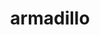 ---
title: "armadillo"
layout: cache
categories: [package, develop]
meta: {"compilers": ["gcc@12.3.0"], "num_specs": 8, "num_specs_by_stack": {"root": 8, "tutorial": 8}, "oss": ["ubuntu22.04"], "platforms": ["linux"], "stacks": ["root", "tutorial"], "targets": ["x86_64_v3"], "versions": ["14.4.1"]}
spec_details: [{"compiler": "gcc@12.3.0", "hash": "2ytwzaskismm5vdcev4aew7546shfbsr", "os": "ubuntu22.04", "platform": "linux", "size": "-", "stacks": ["root", "tutorial"], "target": "x86_64_v3", "variants": ["build_system=cmake", "build_type=Release", "generator=make", "~ipo", "patches:=59207b1"], "versions": ["14.4.1"]}, {"compiler": "gcc@12.3.0", "hash": "fr4fqfla2ra6rvr5bjnp2gop3n5noklz", "os": "ubuntu22.04", "platform": "linux", "size": "-", "stacks": ["root", "tutorial"], "target": "x86_64_v3", "variants": ["build_system=cmake", "build_type=Release", "generator=make", "~ipo", "patches:=59207b1"], "versions": ["14.4.1"]}, {"compiler": "gcc@12.3.0", "hash": "pollefdeclwafvhde4sxh6elhabz7z6n", "os": "ubuntu22.04", "platform": "linux", "size": "-", "stacks": ["root", "tutorial"], "target": "x86_64_v3", "variants": ["build_system=cmake", "build_type=Release", "generator=make", "~ipo", "patches:=59207b1"], "versions": ["14.4.1"]}, {"compiler": "gcc@12.3.0", "hash": "td4bbizulxknrcvuxz6cxtcvcydwu7ei", "os": "ubuntu22.04", "platform": "linux", "size": "-", "stacks": ["root", "tutorial"], "target": "x86_64_v3", "variants": ["build_system=cmake", "build_type=Release", "generator=make", "~ipo", "patches:=59207b1"], "versions": ["14.4.1"]}, {"compiler": "gcc@12.3.0", "hash": "uls4fseyyzlt5cdqr3q6ktoablixgvld", "os": "ubuntu22.04", "platform": "linux", "size": "-", "stacks": ["root", "tutorial"], "target": "x86_64_v3", "variants": ["build_system=cmake", "build_type=Release", "generator=make", "~ipo", "patches:=59207b1"], "versions": ["14.4.1"]}, {"compiler": "gcc@12.3.0", "hash": "v3jjck6geg3xtklyk3zcbmqdctimnkpz", "os": "ubuntu22.04", "platform": "linux", "size": "-", "stacks": ["root", "tutorial"], "target": "x86_64_v3", "variants": ["build_system=cmake", "build_type=Release", "generator=make", "~ipo", "patches:=59207b1"], "versions": ["14.4.1"]}, {"compiler": "gcc@12.3.0", "hash": "x72evwppjku6lcotpfjfwvdjumktwawz", "os": "ubuntu22.04", "platform": "linux", "size": "-", "stacks": ["root", "tutorial"], "target": "x86_64_v3", "variants": ["build_system=cmake", "build_type=Release", "generator=make", "~ipo", "patches:=59207b1"], "versions": ["14.4.1"]}, {"compiler": "gcc@12.3.0", "hash": "x7npj73dtcq6wnfwln33qb7ux3yejmkd", "os": "ubuntu22.04", "platform": "linux", "size": "-", "stacks": ["root", "tutorial"], "target": "x86_64_v3", "variants": ["build_system=cmake", "build_type=Release", "generator=make", "~ipo", "patches:=59207b1"], "versions": ["14.4.1"]}]
---